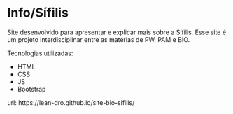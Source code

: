 # Info/Sífilis
<p>Site desenvolvido para apresentar e explicar mais sobre a Sífilis. Esse site é um projeto interdisciplinar entre as matérias de PW, PAM e BIO.</p>
<p>Tecnologias utilizadas:</p>
<ul>
  <li>HTML</li>
  <li>CSS</li>
  <li>JS</li>
  <li>Bootstrap</li>
</ul>
<p>url: https://lean-dro.github.io/site-bio-sifilis/</p>
